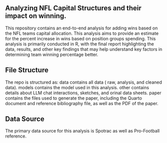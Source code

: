 ## Analyzing NFL Capital Structures and their impact on winning.
This repository contains an end-to-end analysis for adding wins based on the NFL teams capital allocation. This analysis aims to provide an estimate for the percent increase in wins based on position groups spending.   This analysis is primarily conducted in R, with the final report highlighting the data, results, and other key findings that may help understand key factors in determining team winning percentage better.

## File Structure
The repo is structured as:
data contains all data ( raw, analysis, and cleaned data).
 models contains the model used in this analysis.
 other contains details about LLM chat interactions, sketches, and orinal data sheets.
 paper contains the files used to generate the paper, including the Quarto document and reference bibliography file, as well as the PDF of the paper.

## Data Source
The primary data source for this analysis is Spotrac as well as Pro-Football reference. 
